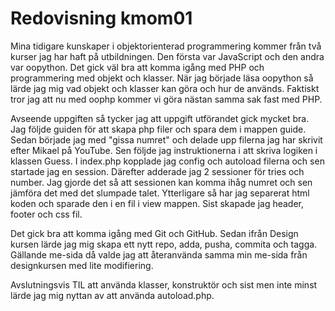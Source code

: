 ---
---
Redovisning kmom01
=========================

Mina tidigare kunskaper i objektorienterad programmering kommer från två kurser jag har haft på utbildningen. Den första var JavaScript och den andra var oopython. Det gick väl bra att komma igång med PHP och programmering med objekt och klasser. När jag började läsa oopython så lärde jag mig vad objekt och klasser kan göra och hur de används. Faktiskt tror jag att nu med oophp kommer vi göra nästan samma sak fast med PHP.

Avseende uppgiften så tycker jag att uppgift utförandet gick mycket bra. Jag följde guiden för att skapa php filer och spara dem i mappen guide. Sedan började jag med "gissa numret" och delade upp filerna jag har skrivit efter Mikael på YouTube. Sen följde jag instruktionerna i att skriva logiken i klassen Guess. I index.php kopplade jag config och autoload filerna och sen startade jag en session. Därefter adderade jag 2 sessioner för tries och number. Jag gjorde det så att sessionen kan komma ihåg numret och sen jämföra det med det slumpade talet. Ytterligare så har jag separerat html koden och sparade den i en fil i view mappen. Sist skapade jag header, footer och css fil.

Det gick bra att komma igång med Git och GitHub. Sedan ifrån Design kursen lärde jag mig skapa ett nytt repo, adda, pusha, commita och tagga. Gällande me-sida då valde jag att återanvända samma min me-sida från designkursen med lite modifiering.

Avslutningsvis TIL att använda klasser, konstruktör och sist men inte minst lärde jag mig nyttan av att använda autoload.php.
